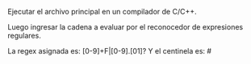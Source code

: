 Ejecutar el archivo principal en un compilador de C/C++.

Luego ingresar la cadena a evaluar por el reconocedor de expresiones regulares.

La regex asignada es: [0-9]+F|[0-9]\.[01]? 
Y el centinela es: #
